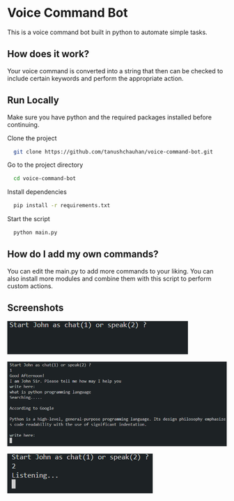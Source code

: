 # Voice Command Bot

This is a voice command bot built in python to automate simple tasks.

## How does it work?

Your voice command is converted into a string that then can be checked to include certain keywords and perform the appropriate action.

## Run Locally

Make sure you have python and the required packages installed before continuing.

Clone the project

```bash
  git clone https://github.com/tanushchauhan/voice-command-bot.git
```

Go to the project directory

```bash
  cd voice-command-bot
```

Install dependencies

```bash
  pip install -r requirements.txt
```

Start the script

```bash
  python main.py
```

## How do I add my own commands?

You can edit the main.py to add more commands to your liking. You can also install more modules and combine them with this script to perform custom actions.

## Screenshots

![App Screenshot](https://raw.githubusercontent.com/tanushchauhan/voice-command-bot/main/screenshots/start.png)

![App Screenshot](https://raw.githubusercontent.com/tanushchauhan/voice-command-bot/main/screenshots/chat.png)

![App Screenshot](https://raw.githubusercontent.com/tanushchauhan/voice-command-bot/main/screenshots/speak.png)
